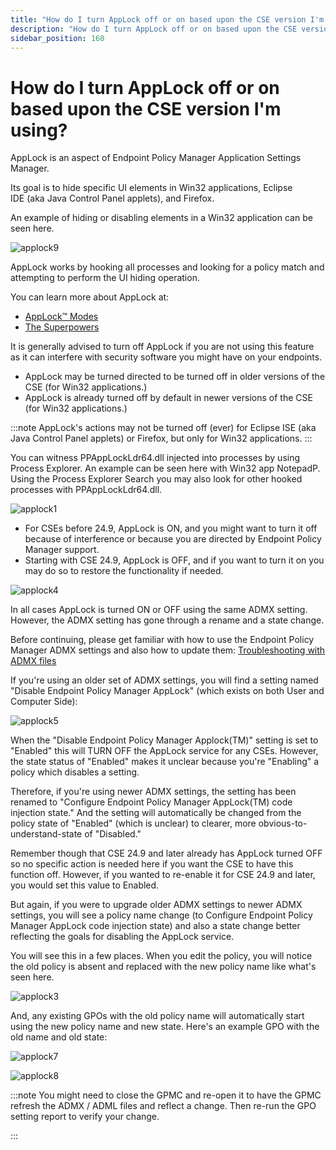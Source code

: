 ```yaml
---
title: "How do I turn AppLock off or on based upon the CSE version I'm using?"
description: "How do I turn AppLock off or on based upon the CSE version I'm using?"
sidebar_position: 160
---
```


# How do I turn AppLock off or on based upon the CSE version I'm using?

AppLock is an aspect of Endpoint Policy Manager Application Settings Manager.

Its goal is to hide specific UI elements in Win32 applications, Eclipse IDE (aka Java Control Panel
applets), and Firefox.

An example of hiding or disabling elements in a Win32 application can be seen here.

![applock9](/images/endpointpolicymanager/troubleshooting/applicationsettings/applock/applock9.webp)

AppLock works by hooking all processes and looking for a policy match and attempting to perform the
UI hiding operation.

You can learn more about AppLock at:

- [AppLock™ Modes](/docs/endpointpolicymanager/manuals/appsbrowsersandjavas/applicationsettings/modes/applock.md)
- [The Superpowers](/docs/endpointpolicymanager/knowledgebase/applicationmanager/videolearningcenter/featurestechsupport/superpowers.md)

It is generally advised to turn off AppLock if you are not using this feature as it can interfere
with security software you might have on your endpoints.

- AppLock may be turned directed to be turned off in older versions of the CSE (for Win32
  applications.)
- AppLock is already turned off by default in newer versions of the CSE (for Win32 applications.)

:::note
AppLock's actions may not be turned off (ever) for Eclipse ISE (aka Java Control Panel
applets) or Firefox, but only for Win32 applications.
:::


You can witness PPAppLockLdr64.dll injected into processes by using Process Explorer. An example can
be seen here with Win32 app NotepadP. Using the Process Explorer Search you may also look for other
hooked processes with PPAppLockLdr64.dll.

![applock1](/images/endpointpolicymanager/troubleshooting/applicationsettings/applock/applock1.webp)

- For CSEs before 24.9, AppLock is ON, and you might want to turn it off because of interference or
  because you are directed by Endpoint Policy Manager support.
- Starting with CSE 24.9, AppLock is OFF, and if you want to turn it on you may do so to restore the
  functionality if needed.

![applock4](/images/endpointpolicymanager/troubleshooting/applicationsettings/applock/applock4.webp)

In all cases AppLock is turned ON or OFF using the same ADMX setting. However, the ADMX setting has
gone through a rename and a state change.

Before continuing, please get familiar with how to use the Endpoint Policy Manager ADMX settings and
also how to update them:
[Troubleshooting with ADMX files](/docs/endpointpolicymanager/gettingstarted/misc/videos/troubleshooting/admxfiles.md)

If you're using an older set of ADMX settings, you will find a setting named "Disable Endpoint
Policy Manager AppLock" (which exists on both User and Computer Side):

![applock5](/images/endpointpolicymanager/troubleshooting/applicationsettings/applock/applock5.webp)

When the "Disable Endpoint Policy Manager Applock(TM)" setting is set to "Enabled" this will
TURN OFF the AppLock service for any CSEs. However, the state status of "Enabled" makes it unclear
because you're "Enabling" a policy which disables a setting.

Therefore, if you're using newer ADMX settings, the setting has been renamed to "Configure Endpoint
Policy Manager AppLock(TM) code injection state." And the setting will automatically be changed from
the policy state of "Enabled" (which is unclear) to clearer, more obvious-to-understand-state of
"Disabled."

Remember though that CSE 24.9 and later already has AppLock turned OFF so no specific action is
needed here if you want the CSE to have this function off. However, if you wanted to re-enable it
for CSE 24.9 and later, you would set this value to Enabled.

But again, if you were to upgrade older ADMX settings to newer ADMX settings, you will see a policy
name change (to Configure Endpoint Policy Manager AppLock code injection state) and also a state
change better reflecting the goals for disabling the AppLock service.

You will see this in a few places. When you edit the policy, you will notice the old policy is
absent and replaced with the new policy name like what's seen here.

![applock3](/images/endpointpolicymanager/troubleshooting/applicationsettings/applock/applock3.webp)

And, any existing GPOs with the old policy name will automatically start using the new policy name
and new state. Here's an example GPO with the old name and old state:

![applock7](/images/endpointpolicymanager/troubleshooting/applicationsettings/applock/applock7.webp)

![applock8](/images/endpointpolicymanager/troubleshooting/applicationsettings/applock/applock8.webp)

:::note
You might need to close the GPMC and re-open it to have the GPMC refresh the ADMX / ADML
files and reflect a change. Then re-run the GPO setting report to verify your change.

:::
